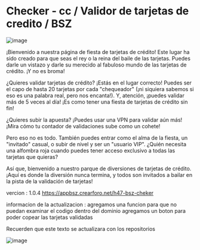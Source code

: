 # Checker - cc / Validor de tarjetas de credito / BSZ

![image](https://github.com/AvastrOficial/Checker-ccs/assets/91764815/f44d48df-d053-493a-b384-c8a5775790e1)

¡Bienvenido a nuestra página de fiesta de tarjetas de crédito! Este lugar ha sido creado para que seas el rey o la reina del baile de las tarjetas. Puedes darle un vistazo y darle su merecido al fabuloso mundo de las tarjetas de crédito. ¡Y no es broma!

¿Quieres validar tarjetas de crédito? ¡Estás en el lugar correcto! Puedes ser el capo de hasta 20 tarjetas por cada "chequeador" (¡ni siquiera sabemos si eso es una palabra real, pero nos encanta!). Y, atención, ¡puedes validar más de 5 veces al día! ¡Es como tener una fiesta de tarjetas de crédito sin fin!

¿Quieres subir la apuesta? ¡Puedes usar una VPN para validar aún más! ¡Mira cómo tu contador de validaciones sube como un cohete!

Pero eso no es todo. También puedes entrar como el alma de la fiesta, un "invitado" casual, o subir de nivel y ser un "usuario VIP". ¿Quién necesita una alfombra roja cuando puedes tener acceso exclusivo a todas las tarjetas que quieras?

Así que, bienvenido a nuestro parque de diversiones de tarjetas de crédito. ¡Aquí es donde la diversión nunca termina, y todos son invitados a bailar en la pista de la validación de tarjetas! 

vercion : 1.0.4
https://appbsz.crearforo.net/h47-bsz-cheker

informacion de la actualizacion : 
agregamos una funcion para que no puedan examinar el codigo dentro del dominio 
agregamos un boton para poder copear las tarjetas validadas 

Recuerden que este texto se actualizara con los repositorios 

![image](https://github.com/AvastrOficial/Checker-ccs/assets/91764815/ef45df8b-b146-47de-b4fd-0c3a2380a590)

